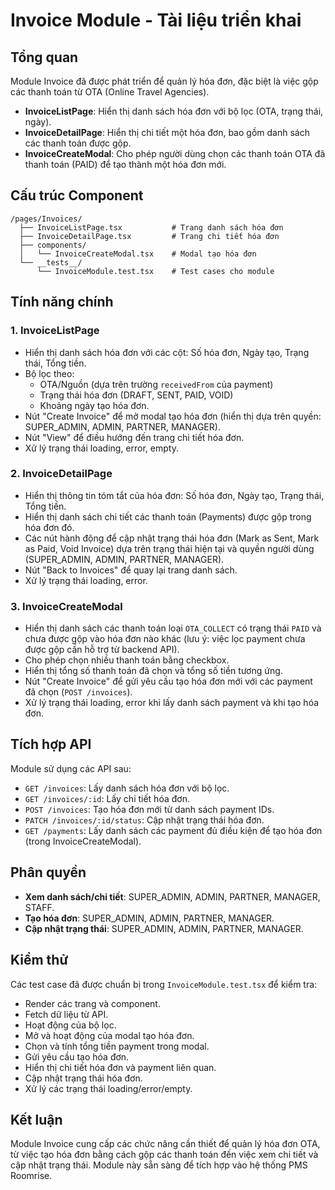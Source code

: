 # Invoice Module - Tài liệu triển khai

## Tổng quan

Module Invoice đã được phát triển để quản lý hóa đơn, đặc biệt là việc gộp các thanh toán từ OTA (Online Travel Agencies).

- **InvoiceListPage**: Hiển thị danh sách hóa đơn với bộ lọc (OTA, trạng thái, ngày).
- **InvoiceDetailPage**: Hiển thị chi tiết một hóa đơn, bao gồm danh sách các thanh toán được gộp.
- **InvoiceCreateModal**: Cho phép người dùng chọn các thanh toán OTA đã thanh toán (PAID) để tạo thành một hóa đơn mới.

## Cấu trúc Component

```
/pages/Invoices/
  ├── InvoiceListPage.tsx           # Trang danh sách hóa đơn
  ├── InvoiceDetailPage.tsx         # Trang chi tiết hóa đơn
  ├── components/
  │   └── InvoiceCreateModal.tsx    # Modal tạo hóa đơn
  └── __tests__/
      └── InvoiceModule.test.tsx    # Test cases cho module
```

## Tính năng chính

### 1. InvoiceListPage

- Hiển thị danh sách hóa đơn với các cột: Số hóa đơn, Ngày tạo, Trạng thái, Tổng tiền.
- Bộ lọc theo:
  - OTA/Nguồn (dựa trên trường `receivedFrom` của payment)
  - Trạng thái hóa đơn (DRAFT, SENT, PAID, VOID)
  - Khoảng ngày tạo hóa đơn.
- Nút "Create Invoice" để mở modal tạo hóa đơn (hiển thị dựa trên quyền: SUPER_ADMIN, ADMIN, PARTNER, MANAGER).
- Nút "View" để điều hướng đến trang chi tiết hóa đơn.
- Xử lý trạng thái loading, error, empty.

### 2. InvoiceDetailPage

- Hiển thị thông tin tóm tắt của hóa đơn: Số hóa đơn, Ngày tạo, Trạng thái, Tổng tiền.
- Hiển thị danh sách chi tiết các thanh toán (Payments) được gộp trong hóa đơn đó.
- Các nút hành động để cập nhật trạng thái hóa đơn (Mark as Sent, Mark as Paid, Void Invoice) dựa trên trạng thái hiện tại và quyền người dùng (SUPER_ADMIN, ADMIN, PARTNER, MANAGER).
- Nút "Back to Invoices" để quay lại trang danh sách.
- Xử lý trạng thái loading, error.

### 3. InvoiceCreateModal

- Hiển thị danh sách các thanh toán loại `OTA_COLLECT` có trạng thái `PAID` và chưa được gộp vào hóa đơn nào khác (lưu ý: việc lọc payment chưa được gộp cần hỗ trợ từ backend API).
- Cho phép chọn nhiều thanh toán bằng checkbox.
- Hiển thị tổng số thanh toán đã chọn và tổng số tiền tương ứng.
- Nút "Create Invoice" để gửi yêu cầu tạo hóa đơn mới với các payment đã chọn (`POST /invoices`).
- Xử lý trạng thái loading, error khi lấy danh sách payment và khi tạo hóa đơn.

## Tích hợp API

Module sử dụng các API sau:

- `GET /invoices`: Lấy danh sách hóa đơn với bộ lọc.
- `GET /invoices/:id`: Lấy chi tiết hóa đơn.
- `POST /invoices`: Tạo hóa đơn mới từ danh sách payment IDs.
- `PATCH /invoices/:id/status`: Cập nhật trạng thái hóa đơn.
- `GET /payments`: Lấy danh sách các payment đủ điều kiện để tạo hóa đơn (trong InvoiceCreateModal).

## Phân quyền

- **Xem danh sách/chi tiết**: SUPER_ADMIN, ADMIN, PARTNER, MANAGER, STAFF.
- **Tạo hóa đơn**: SUPER_ADMIN, ADMIN, PARTNER, MANAGER.
- **Cập nhật trạng thái**: SUPER_ADMIN, ADMIN, PARTNER, MANAGER.

## Kiểm thử

Các test case đã được chuẩn bị trong `InvoiceModule.test.tsx` để kiểm tra:

- Render các trang và component.
- Fetch dữ liệu từ API.
- Hoạt động của bộ lọc.
- Mở và hoạt động của modal tạo hóa đơn.
- Chọn và tính tổng tiền payment trong modal.
- Gửi yêu cầu tạo hóa đơn.
- Hiển thị chi tiết hóa đơn và payment liên quan.
- Cập nhật trạng thái hóa đơn.
- Xử lý các trạng thái loading/error/empty.

## Kết luận

Module Invoice cung cấp các chức năng cần thiết để quản lý hóa đơn OTA, từ việc tạo hóa đơn bằng cách gộp các thanh toán đến việc xem chi tiết và cập nhật trạng thái. Module này sẵn sàng để tích hợp vào hệ thống PMS Roomrise.
